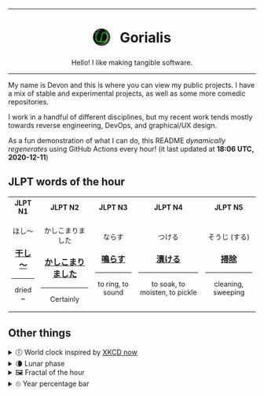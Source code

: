 ***

<h1 align="center">
<sub>
    <img src="readme/resources/avatar.png" height="36">
</sub>
&nbsp;
Gorialis
</h1>
<p align="center">
Hello! I like making tangible software.
</p>

***

My name is Devon and this is where you can view my public projects. I have a mix of stable and experimental projects, as well as some more comedic repositories.

I work in a handful of different disciplines, but my recent work tends mostly towards reverse engineering, DevOps, and graphical/UX design.

As a fun demonstration of what I can do, this README *dynamically regenerates* using GitHub Actions every hour! (it last updated at **18:06 UTC, 2020-12-11**)

<h2>JLPT words of the hour</h2>
<table>
    <tr>
        <th>JLPT N1</th>
        <th>JLPT N2</th>
        <th>JLPT N3</th>
        <th>JLPT N4</th>
        <th>JLPT N5</th>
    </tr>
    <tr>
        <td>
            <p align="center">ほし～</p>
            <h3 align="center"><b><a href="https://jisho.org/search/%E5%B9%B2%E3%81%97%EF%BD%9E">干し～</a></b></h3>
            <hr>
            <p align="center">dried ~</p>
        </td>
        <td>
            <p align="center">かしこまりました</p>
            <h3 align="center"><b><a href="https://jisho.org/search/%E3%81%8B%E3%81%97%E3%81%93%E3%81%BE%E3%82%8A%E3%81%BE%E3%81%97%E3%81%9F">かしこまりました</a></b></h3>
            <hr>
            <p align="center">Certainly</p>
        </td>
        <td>
            <p align="center">ならす</p>
            <h3 align="center"><b><a href="https://jisho.org/search/%E9%B3%B4%E3%82%89%E3%81%99">鳴らす</a></b></h3>
            <hr>
            <p align="center">to ring,<wbr> to sound</p>
        </td>
        <td>
            <p align="center">つける</p>
            <h3 align="center"><b><a href="https://jisho.org/search/%E6%BC%AC%E3%81%91%E3%82%8B">漬ける</a></b></h3>
            <hr>
            <p align="center">to soak,<wbr> to moisten,<wbr> to pickle</p>
        </td>
        <td>
            <p align="center">そうじ (する)</p>
            <h3 align="center"><b><a href="https://jisho.org/search/%E6%8E%83%E9%99%A4">掃除</a></b></h3>
            <hr>
            <p align="center">cleaning,<wbr> sweeping</p>
        </td>
    </tr>
</table>

<h2>Other things</h2>
<details>
<summary>🕕  World clock inspired by <a href="https://xkcd.com/now">XKCD now</a></summary>

> <img src="generated/now.png" width="512">

</details>
<details>
<summary>🌘 Lunar phase</summary>

The moon is approximately 92.14% through its phase (Waning Crescent).

</details>
<details>
<summary>&#x1f5bc; Fractal of the hour</summary>

> <img src="generated/fractal.png" width="512">

</details>
<details>
<summary>&#x23f2; Year percentage bar</summary>
<pre><code>2020 [██████████████████▁▁] 94.47%</code></pre>
</details>
